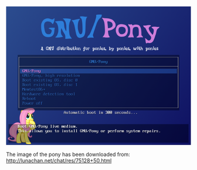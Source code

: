 ![Preview](./preview.png)

The image of the pony has been downloaded from:
    http://lunachan.net/chat/res/75128+50.html
